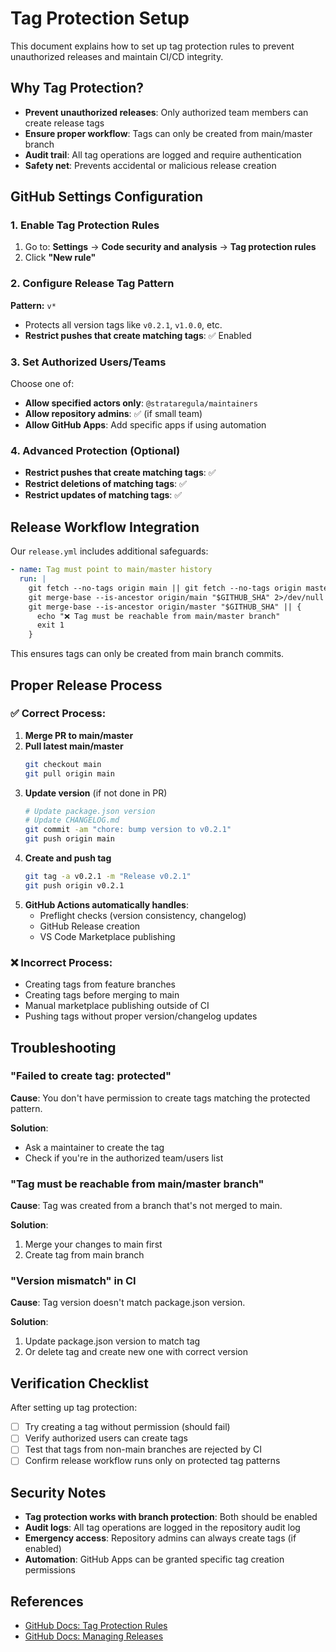 # Tag Protection Setup

This document explains how to set up tag protection rules to prevent unauthorized releases and maintain CI/CD integrity.

## Why Tag Protection?

- **Prevent unauthorized releases**: Only authorized team members can create release tags
- **Ensure proper workflow**: Tags can only be created from main/master branch
- **Audit trail**: All tag operations are logged and require authentication
- **Safety net**: Prevents accidental or malicious release creation

## GitHub Settings Configuration

### 1. Enable Tag Protection Rules

1. Go to: **Settings** → **Code security and analysis** → **Tag protection rules**
2. Click **"New rule"**

### 2. Configure Release Tag Pattern

**Pattern:** `v*`
- Protects all version tags like `v0.2.1`, `v1.0.0`, etc.
- **Restrict pushes that create matching tags**: ✅ Enabled

### 3. Set Authorized Users/Teams

Choose one of:
- **Allow specified actors only**: `@strataregula/maintainers`
- **Allow repository admins**: ✅ (if small team)
- **Allow GitHub Apps**: Add specific apps if using automation

### 4. Advanced Protection (Optional)

- **Restrict pushes that create matching tags**: ✅
- **Restrict deletions of matching tags**: ✅
- **Restrict updates of matching tags**: ✅

## Release Workflow Integration

Our `release.yml` includes additional safeguards:

```yaml
- name: Tag must point to main/master history
  run: |
    git fetch --no-tags origin main || git fetch --no-tags origin master
    git merge-base --is-ancestor origin/main "$GITHUB_SHA" 2>/dev/null || \
    git merge-base --is-ancestor origin/master "$GITHUB_SHA" || {
      echo "❌ Tag must be reachable from main/master branch"
      exit 1
    }
```

This ensures tags can only be created from main branch commits.

## Proper Release Process

### ✅ Correct Process:

1. **Merge PR to main/master**
2. **Pull latest main/master**
   ```bash
   git checkout main
   git pull origin main
   ```
3. **Update version** (if not done in PR)
   ```bash
   # Update package.json version
   # Update CHANGELOG.md
   git commit -am "chore: bump version to v0.2.1"
   git push origin main
   ```
4. **Create and push tag**
   ```bash
   git tag -a v0.2.1 -m "Release v0.2.1"
   git push origin v0.2.1
   ```
5. **GitHub Actions automatically handles**:
   - Preflight checks (version consistency, changelog)
   - GitHub Release creation
   - VS Code Marketplace publishing

### ❌ Incorrect Process:

- Creating tags from feature branches
- Creating tags before merging to main
- Manual marketplace publishing outside of CI
- Pushing tags without proper version/changelog updates

## Troubleshooting

### "Failed to create tag: protected"

**Cause**: You don't have permission to create tags matching the protected pattern.

**Solution**: 
- Ask a maintainer to create the tag
- Check if you're in the authorized team/users list

### "Tag must be reachable from main/master branch"

**Cause**: Tag was created from a branch that's not merged to main.

**Solution**:
1. Merge your changes to main first
2. Create tag from main branch

### "Version mismatch" in CI

**Cause**: Tag version doesn't match package.json version.

**Solution**:
1. Update package.json version to match tag
2. Or delete tag and create new one with correct version

## Verification Checklist

After setting up tag protection:

- [ ] Try creating a tag without permission (should fail)
- [ ] Verify authorized users can create tags
- [ ] Test that tags from non-main branches are rejected by CI
- [ ] Confirm release workflow runs only on protected tag patterns

## Security Notes

- **Tag protection works with branch protection**: Both should be enabled
- **Audit logs**: All tag operations are logged in the repository audit log
- **Emergency access**: Repository admins can always create tags (if enabled)
- **Automation**: GitHub Apps can be granted specific tag creation permissions

## References

- [GitHub Docs: Tag Protection Rules](https://docs.github.com/en/repositories/managing-your-repositorys-settings-and-features/managing-repository-settings/configuring-tag-protection-rules)
- [GitHub Docs: Managing Releases](https://docs.github.com/en/repositories/releasing-projects-on-github/managing-releases-in-a-repository)